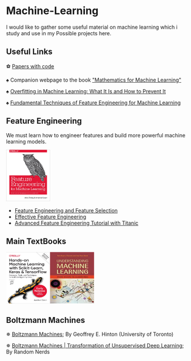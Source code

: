 # Machine-Learning
I would like to gather some useful material on machine learning which i study and use in my Possible  projects here.
## Useful Links
&#9917; <a href="">Papers with code</a>

&spades; Companion webpage to the book <a href="https://mml-book.github.io/"> "Mathematics for Machine Learning" </a>

&spades; <a href="https://elitedatascience.com/overfitting-in-machine-learning">Overfitting in Machine Learning: What It Is and How to Prevent It</a>

&spades; <a href="https://towardsdatascience.com/feature-engineering-for-machine-learning-3a5e293a5114">Fundamental Techniques of Feature Engineering for Machine Learning</a>
## Feature Engineering
We must learn how to engineer features and build more powerful machine learning models.

<img src="https://github.com/Erfaan-Rostami/Machine-Learning/blob/master/feature%20engineering.jpg"  title="Feature Engineering for Machine Learning" height="140" width="120" />

- <a href="https://www.kaggle.com/kashnitsky/topic-6-feature-engineering-and-feature-selection">Feature Engineering and Feature Selection</a>
- <a href="https://www.kaggle.com/rejasupotaro/effective-feature-engineering">Effective Feature Engineering</a>
- <a href="https://www.kaggle.com/gunesevitan/advanced-feature-engineering-tutorial-with-titanic">Advanced Feature Engineering Tutorial with Titanic</a>
## Main TextBooks
 <img src="https://github.com/Erfaan-Rostami/Machine-Learning/blob/master/hands%20on%20machine%20learning.jpg"  title="Hands-on Machine Learning with Scikit-Learn, Keras, and TensorFlow" height="140" width="120" /><img src="https://github.com/Erfaan-Rostami/Machine-Learning/blob/master/understanding%20machine%20learning.jpg"  title="Understanding Machine Learning" height="140" width="120" />
## Boltzmann Machines
&#10037; <a href="https://www.cs.toronto.edu/~hinton/csc321/readings/boltz321.pdf">Boltzmann Machines</a>; By Geoffrey E. Hinton (University of Toronto)

&#10037; <a href="https://medium.com/@neuralnets/boltzmann-machines-transformation-of-unsupervised-deep-learning-part-1-42659a74f530">Boltzmann Machines | Transformation of Unsupervised Deep Learning</a>; By Random Nerds


